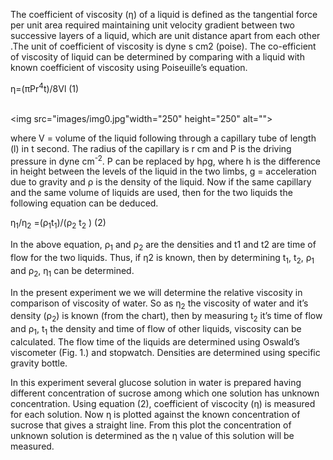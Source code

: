 The coefficient of viscosity (η) of a liquid is defined as the tangential force per unit area required maintaining unit velocity gradient between two successive layers of a liquid, which are unit distance apart from each other .The unit of coefficient of viscosity is dyne s cm</sup>2</sup> (poise). The co-efficient of viscosity of liquid can be determined by comparing with a liquid with known coefficient of viscosity using Poiseuille’s equation.<br>

η=(πPr<sup>4</sup>t)/8Vl			                 	(1)<br><br>

<img src="images/img0.jpg"width="250" height="250" alt=""><br>

where V = volume of the liquid following through a capillary tube of length (l) in t second. The radius of the capillary is r cm and P is the driving pressure in dyne cm<sup>-2</sup>. P can be replaced by hρg, where h is the difference in height between the levels of the liquid in the two limbs, g = acceleration due to gravity and ρ is the density of the liquid. Now if the same capillary and the same volume of liquids are used, then for the two liquids the following equation can be deduced.<br>

η<sub>1</sub>/η<sub>2</sub> =(ρ<sub>1</sub>t<sub>1</sub>)/(ρ<sub>2</sub> t<sub>2</sub> )				(2)<br>

In the above equation, ρ<sub>1</sub> and ρ<sub>2</sub> are the densities and  t1 and t2 are time of flow for the two liquids. Thus, if η2 is known, then by determining t<sub>1</sub>, t<sub>2</sub>, ρ<sub>1</sub> and ρ<sub>2</sub>, η<sub>1</sub> can be determined.<br>

In the present experiment we we will determine the relative viscosity in comparison of viscosity of water. So as η<sub>2</sub> the viscosity of water and it’s density (ρ<sub>2</sub>) is known (from the chart), then by measuring t<sub>2</sub> it’s time of flow and ρ<sub>1</sub>, t<sub>1</sub> the density and time of flow of other liquids, viscosity can be calculated. The flow time of the liquids are determined using Oswald’s viscometer (Fig. 1.) and stopwatch. Densities are determined using specific gravity bottle. <br>

In this experiment several glucose solution in water is prepared having different concentration of sucrose among which one solution has unknown concentration. Using equation (2), coefficient of viscocity (η) is measured for each solution. Now η is plotted against the known concentration of sucrose that gives a straight line. From this plot the concentration of unknown solution is determined as the η value of this solution will be measured.

